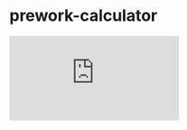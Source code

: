 # prework-calculator

![calculator.pdf](https://github.com/Carringtonb/prework-calculator/files/4340084/calculator.pdf)
